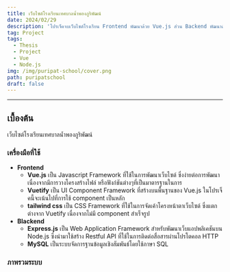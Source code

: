 ```yaml
---
title: เว็บไซต์โรงเรียนเทศบาลน้ำพองภูริพัฒน์
date: 2024/02/29
description: 'โปรเจ็คจบเว็บไซต์โรงเรียน Frontend พัฒนาด้วย Vue.js ส่วน Backend พัฒนาด้วย Node.js , Express.js และ MySql '
tag: Project
tags:
  - Thesis
  - Project
  - Vue
  - Node.js
img: /img/puripat-school/cover.png
path: puripatschool
draft: false
---
```


---
## เบื้องต้น

เว็บไซต์โรงเรียนเทศบาลน้ำพองภูริพัฒน์

### เครื่องมือที่ใช้
- **Frontend**
   - **Vue.js** เป็น Javascript Framework ที่ใช้ในการพัฒนาเว็บไซต์ ซึ่งง่ายต่อการพัฒนาเนื่องจากมีการวางโครงสร้างไฟล์ หรือฟังก์ชันต่างๆที่เป็นมาตารฐานในการ
   - **Vuetify** เป็น UI Component Framework ที่สร้างบนพื้นฐานของ Vue.js ในโปรเจ็คนี้จะเน้นไปที่การใช้ component เป็นหลัก
   - **tailwind css** เป็น CSS Framework ที่ใช้ในการจัดเค้าโครงหน้าตาเว็บไซต์ ซึ่งแตกต่างจาก Vuetify เนื่องจากไม่มี component สำเร็จรูป
- **Blackend**
   - **Express.js** เป็น Web Application Framework สำหรับพัฒนาเว็บแอปพลิเคชันบน Node.js ซึ่งนำมาใช้สร้าง Restful API ที่ใช้ในการติดต่อสื่อสารผ่านโปรโตคอล HTTP
   - **MySQL** เป็นระบบจัดการฐานข้อมูลเชิงสัมพันธ์โดยใช้ภาษา SQL


### ภาพรวมระบบ
